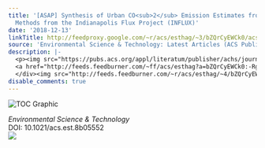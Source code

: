 ```yaml
---
title: '[ASAP] Synthesis of Urban CO<sub>2</sub> Emission Estimates from Multiple
  Methods from the Indianapolis Flux Project (INFLUX)'
date: '2018-12-13'
linkTitle: http://feedproxy.google.com/~r/acs/esthag/~3/bZQrCyEWCk0/acs.est.8b05552
source: 'Environmental Science & Technology: Latest Articles (ACS Publications)'
description: |-
  <p><img src="https://pubs.acs.org/appl/literatum/publisher/achs/journals/content/esthag/0/esthag.ahead-of-print/acs.est.8b05552/20181213/images/medium/es-2018-05552c_0004.gif" alt="TOC Graphic"/></p><div><cite>Environmental Science & Technology</cite></div><div>DOI: 10.1021/acs.est.8b05552</div><div class="feedflare">
  <a href="http://feeds.feedburner.com/~ff/acs/esthag?a=bZQrCyEWCk0:-RgSMCZrlqs:yIl2AUoC8zA"><img src="http://feeds.feedburner.com/~ff/acs/esthag?d=yIl2AUoC8zA" border="0"></img></a>
  </div><img src="http://feeds.feedburner.com/~r/acs/esthag/~4/bZQrCyEWCk0" height="1" width="1" ...
disable_comments: true
---
```

<p><img src="https://pubs.acs.org/appl/literatum/publisher/achs/journals/content/esthag/0/esthag.ahead-of-print/acs.est.8b05552/20181213/images/medium/es-2018-05552c_0004.gif" alt="TOC Graphic"/></p><div><cite>Environmental Science & Technology</cite></div><div>DOI: 10.1021/acs.est.8b05552</div><div class="feedflare">
<a href="http://feeds.feedburner.com/~ff/acs/esthag?a=bZQrCyEWCk0:-RgSMCZrlqs:yIl2AUoC8zA"><img src="http://feeds.feedburner.com/~ff/acs/esthag?d=yIl2AUoC8zA" border="0"></img></a>
</div><img src="http://feeds.feedburner.com/~r/acs/esthag/~4/bZQrCyEWCk0" height="1" width="1" ...
